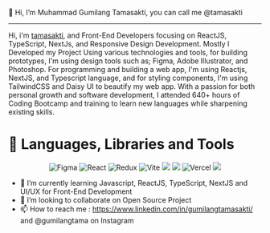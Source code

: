 
👋 Hi, I’m Muhammad Gumilang Tamasakti, you can call me @tamasakti

<hr />

Hi, i'm <a href="https://tamasakti.vercel.app/">tamasakti</a>, and Front-End Developers focusing on ReactJS, TypeScript, NextJs, and Responsive Design Development. Mostly I Developed my Project Using various technologies and tools, for building prototypes, I'm using design tools such as; Figma, Adobe Illustrator, and Photoshop. For programming and building a web app, I'm using Reactjs, NextJS, and Typescript language, and for styling components, I'm using TailwindCSS and Daisy UI to beautify my web app. With a passion for both personal growth and software development, I attended 640+ hours of Coding Bootcamp and training to learn new languages while sharpening existing skills.

 # :hammer: Languages, Libraries and Tools
 
<div align="center">

![Figma](https://img.shields.io/badge/figma-%23F24E1E.svg?style=for-the-badge&logo=figma&logoColor=white)
![React](https://img.shields.io/badge/react-%2320232a.svg?style=for-the-badge&logo=react&logoColor=%2361DAFB)
![Redux](https://img.shields.io/badge/redux-%23593d88.svg?style=for-the-badge&logo=redux&logoColor=white)
![Vite](https://img.shields.io/badge/vite-%23646CFF.svg?style=for-the-badge&logo=vite&logoColor=white)
<img src="https://img.shields.io/badge/Tailwind_CSS-38B2AC?style=for-the-badge&logo=tailwind-css&logoColor=white" />
<img src="https://img.shields.io/badge/DaisyUi-FFFF00?style=for-the-badge&logo=daisyui&logoColor=white" />
![Vercel](https://img.shields.io/badge/Vercel-000000?style=for-the-badge&logo=vercel&logoColor=white)
<img src="https://img.shields.io/badge/Sweet Alert-7D4698?style=for-the-badge&logo=Sweet-Alert&logoColor=white" />

</div>


- 🌱 I’m currently learning Javascript, ReactJS, TypeScript, NextJS and UI/UX for Front-End Development
- 💞️ I’m looking to collaborate on Open Source Project
- 📫 How to reach me : https://www.linkedin.com/in/gumilangtamasakti/ and @gumilangtama on Instagram

<!---
tamasakti/tamasakti is a ✨ special ✨ repository because its `README.md` (this file) appears on your GitHub profile.
You can click the Preview link to take a look at your changes.
--->

